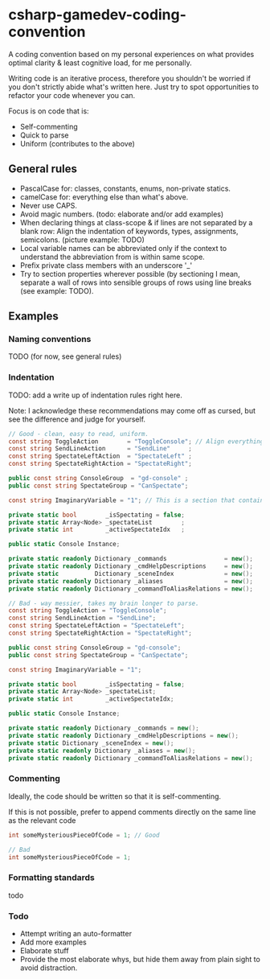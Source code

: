 # csharp-gamedev-coding-convention
A coding convention based on my personal experiences on what provides optimal clarity & least cognitive load, for me personally.

Writing code is an iterative process, therefore you shouldn't be worried if you don't strictly abide what's written here. Just try to spot opportunities to refactor your code whenever you can.

Focus is on code that is:
- Self-commenting
- Quick to parse
- Uniform (contributes to the above)

## General rules
- PascalCase for: classes, constants, enums, non-private statics.
- camelCase  for: everything else than what's above.
- Never use CAPS.
- Avoid magic numbers. (todo: elaborate and/or add examples)
- When declaring things at class-scope & if lines are not separated by a blank row: Align the indentation of keywords, types, assignments, semicolons. (picture example: TODO)
- Local variable names can be abbreviated only if the context to understand the abbreviation from is within same scope.
- Prefix private class members with an underscore '_'
- Try to section properties wherever possible (by sectioning I mean, separate a wall of rows into sensible groups of rows using line breaks (see example: TODO).

## Examples
### Naming conventions
TODO (for now, see general rules)

### Indentation
TODO: add a write up of indentation rules right here.

Note: I acknowledge these recommendations may come off as cursed, but see the difference and judge for yourself.

```csharp
// Good - clean, easy to read, uniform.
const string ToggleAction        = "ToggleConsole"; // Align everything according to the longest line in a section
const string SendLineAction      = "SendLine"     ;
const string SpectateLeftAction  = "SpectateLeft" ;
const string SpectateRightAction = "SpectateRight";

public const string ConsoleGroup  = "gd-console" ;
public const string SpectateGroup = "CanSpectate";

const string ImaginaryVariable = "1"; // This is a section that contains a single line, hence it's aligned "normally" so to speak, without regard to what's above or below.

private static bool        _isSpectating = false;
private static Array<Node> _spectateList        ;
private static int         _activeSpectateIdx   ;

public static Console Instance;

private static readonly Dictionary _commands                = new();
private static readonly Dictionary _cmdHelpDescriptions     = new();
private static          Dictionary _sceneIndex              = new();
private static readonly Dictionary _aliases                 = new();
private static readonly Dictionary _commandToAliasRelations = new();
```

```csharp
// Bad - way messier, takes my brain longer to parse.
const string ToggleAction = "ToggleConsole";
const string SendLineAction = "SendLine";
const string SpectateLeftAction = "SpectateLeft";
const string SpectateRightAction = "SpectateRight";

public const string ConsoleGroup = "gd-console";
public const string SpectateGroup = "CanSpectate";

const string ImaginaryVariable = "1";

private static bool        _isSpectating = false;
private static Array<Node> _spectateList;
private static int         _activeSpectateIdx;

public static Console Instance;

private static readonly Dictionary _commands = new();
private static readonly Dictionary _cmdHelpDescriptions = new();
private static Dictionary _sceneIndex = new();
private static readonly Dictionary _aliases = new();
private static readonly Dictionary _commandToAliasRelations = new();
```

### Commenting
Ideally, the code should be written so that it is self-commenting.

If this is not possible, prefer to append comments directly on the same line as the relevant code

```csharp
int someMysteriousPieceOfCode = 1; // Good
```

```csharp
// Bad
int someMysteriousPieceOfCode = 1;
```

### Formatting standards
todo

### Todo
- Attempt writing an auto-formatter
- Add more examples
- Elaborate stuff
- Provide the most elaborate whys, but hide them away from plain sight to avoid distraction.

